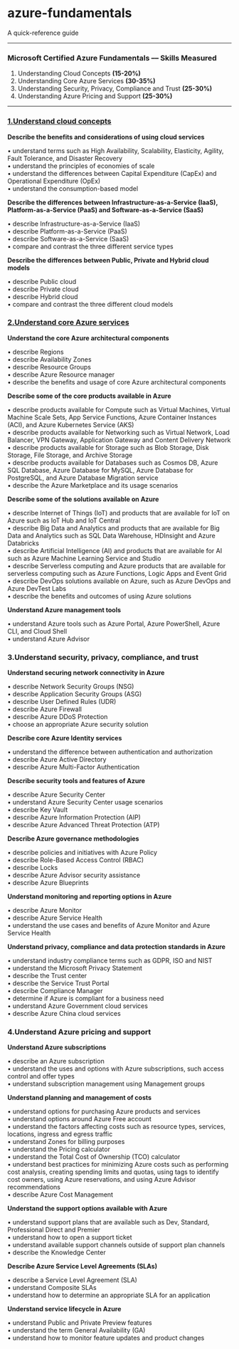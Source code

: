 # azure-fundamentals
A quick-reference guide


-------------------------
### Microsoft Certified Azure Fundamentals –– Skills Measured 

1. Understanding Cloud Concepts **(15-20%)**   
2. Understanding Core Azure Services **(30-35%)**    
3. Understanding Security, Privacy, Compliance and Trust **(25-30%)**   
4. Understanding Azure Pricing and Support **(25-30%)**   
-----------------

### [1.Understand cloud concepts](cloud-concepts.md)

**Describe the benefits and considerations of using cloud services**

•	understand terms such as High Availability, Scalability, Elasticity, Agility, Fault Tolerance, and Disaster Recovery  
•	understand the principles of economies of scale  
•	understand the differences between Capital Expenditure (CapEx) and Operational Expenditure (OpEx)  
•	understand the consumption-based model   

**Describe the differences between Infrastructure-as-a-Service (IaaS), Platform-as-a-Service (PaaS) and Software-as-a-Service (SaaS)**

•	describe Infrastructure-as-a-Service (IaaS)  
•	describe Platform-as-a-Service (PaaS)   
•	describe Software-as-a-Service (SaaS)  
•	compare and contrast the three different service types

**Describe the differences between Public, Private and Hybrid cloud models**

•	describe Public cloud  
•	describe Private cloud   
•	describe Hybrid cloud  
•	compare and contrast the three different cloud models  


### [2.Understand core Azure services](core-azure-services.md)

**Understand the core Azure architectural components**

•	describe Regions  
•	describe Availability Zones  
•	describe Resource Groups  
•	describe Azure Resource manager  
•	describe the benefits and usage of core Azure architectural components  
 
**Describe some of the core products available in Azure**

•	describe products available for Compute such as Virtual Machines, Virtual Machine Scale Sets, App Service Functions, Azure Container Instances (ACI), and Azure Kubernetes Service (AKS)  
•	describe products available for Networking such as Virtual Network, Load Balancer, VPN Gateway, Application Gateway and Content Delivery Network    
•	describe products available for Storage such as Blob Storage, Disk Storage, File Storage, and Archive Storage    
•	describe products available for Databases such as Cosmos DB, Azure SQL Database, Azure Database for MySQL, Azure Database for PostgreSQL, and Azure Database Migration service  
•	describe the Azure Marketplace and its usage scenarios  

**Describe some of the solutions available on Azure**

•	describe Internet of Things (IoT) and products that are available for IoT on Azure such as IoT Hub and IoT Central  
•	describe Big Data and Analytics and products that are available for Big Data and Analytics such as SQL Data Warehouse, HDInsight and Azure Databricks  
•	describe Artificial Intelligence (AI) and products that are available for AI such as Azure Machine Learning Service and Studio    
•	describe Serverless computing and Azure products that are available for serverless computing such as Azure Functions, Logic Apps and Event Grid  
•	describe DevOps solutions available on Azure, such as Azure DevOps and Azure DevTest Labs    
•	describe the benefits and outcomes of using Azure solutions  

**Understand Azure management tools**

•	understand Azure tools such as Azure Portal, Azure PowerShell, Azure CLI, and Cloud Shell  
•	understand Azure Advisor


### 3.Understand security, privacy, compliance, and trust

**Understand securing network connectivity in Azure**

•	describe Network Security Groups (NSG)  
•	describe Application Security Groups (ASG)  
•	describe User Defined Rules (UDR)  
•	describe Azure Firewall  
•	describe Azure DDoS Protection  
•	choose an appropriate Azure security solution  

**Describe core Azure Identity services**

•	understand the difference between authentication and authorization  
•	describe Azure Active Directory  
•	describe Azure Multi-Factor Authentication  

**Describe security tools and features of Azure**

•	describe Azure Security Center  
•	understand Azure Security Center usage scenarios  
•	describe Key Vault  
•	describe Azure Information Protection (AIP)  
•	describe Azure Advanced Threat Protection (ATP)  

**Describe Azure governance methodologies**

•	describe policies and initiatives with Azure Policy  
•	describe Role-Based Access Control (RBAC)  
•	describe Locks  
•	describe Azure Advisor security assistance  
•	describe Azure Blueprints  

**Understand monitoring and reporting options in Azure**

•	describe Azure Monitor  
•	describe Azure Service Health  
•	understand the use cases and benefits of Azure Monitor and Azure Service Health  

**Understand privacy, compliance and data protection standards in Azure**

•	understand industry compliance terms such as GDPR, ISO and NIST  
•	understand the Microsoft Privacy Statement  
•	describe the Trust center  
•	describe the Service Trust Portal  
•	describe Compliance Manager  
•	determine if Azure is compliant for a business need  
•	understand Azure Government cloud services  
•	describe Azure China cloud services


### 4.Understand Azure pricing and support
 

**Understand Azure subscriptions**
 
•	describe an Azure subscription  
•	understand the uses and options with Azure subscriptions, such access control and offer types  
•	understand subscription management using Management groups

**Understand planning and management of costs**

•	understand options for purchasing Azure products and services  
•	understand options around Azure Free account  
•	understand the factors affecting costs such as resource types, services, locations, ingress and egress traffic  
•	understand Zones for billing purposes  
•	understand the Pricing calculator   
•	understand the Total Cost of Ownership (TCO) calculator  
•	understand best practices for minimizing Azure costs such as performing cost analysis, creating spending limits and quotas, using tags to identify cost owners, using Azure reservations, and using Azure Advisor recommendations  
•	describe Azure Cost Management

**Understand the support options available with Azure**

•	understand support plans that are available such as Dev, Standard, Professional Direct and Premier  
•	understand how to open a support ticket  
•	understand available support channels outside of support plan channels  
•	describe the Knowledge Center

**Describe Azure Service Level Agreements (SLAs)**

•	describe a Service Level Agreement (SLA)  
•	understand Composite SLAs  
•	understand how to determine an appropriate SLA for an application  

**Understand service lifecycle in Azure**

•	understand Public and Private Preview features  
•	understand the term General Availability (GA)  
•	understand how to monitor feature updates and product changes


